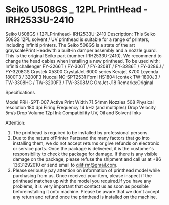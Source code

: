 # Seiko U508GS _ 12PL PrintHead - IRH2533U-2410

Seiko U508GS / 12PLPrinthead- IRH2533U-2410
Description:
This Seiko 508GS 12PL solvent / UV printhead is suitable for a range of printers, including Infiniti printers. The Seiko 508GS is a state of the art grayscalePrint Headwith a built-in damper assembly and a nozzle guard. This is the original Seiko part (number IRH2533U-2410). We recommend to change the head cables when installing a new printhead.
To be used with:
Infiniti challenger FY-3266T / FY-306T / FY-3208T / FY-3286T / FY-3286J / FY-3208GS
Crystek X5300
CrystalJet 6000 series
Kerajet K700
Leyenda 1800T3 / 3200F3
Nuocai NC-SPT2531
Forni HS1804
Icontek TW-1800J3 / TW-3308HG / TW-3200F3 / TW-3308MG
OraJet J18
Remarks:Original

Specifications

Model	PRH-SPT-007
Active Print Width	71.54mm
Nozzles	508
Physical resolution	180 dpi
Firing Frequency	14 kHz (and multiples)
Drop Velocity	5m/s
Drop Volume	12pl
Ink Compatibility	UV, Oil and Solvent Inks


Attention:
1. The printhead is required to be installed by professional persons.
2. Due to the nature ofPrinter Partsand the many factors that go into installing them, we do not accept returns or give refunds on electronic or service parts. Once the package is delivered, it is the customer's responsibility to check the package for damage. If there is any visible damage on the package, please refuse the shipment and call us at +86 13631292010 or send email to qilifirm@gmail.com.
3. Please seriously pay attention on information of printhead model while purchasing from us. Once received your item, please inspect if the printhead matches up with the model you required.If you have any problems, it is very important that contact us as soon as possible beforeinstalling it onto machine. Please be aware that we don't accept any return and refund once the printhead is installed on the machine.
